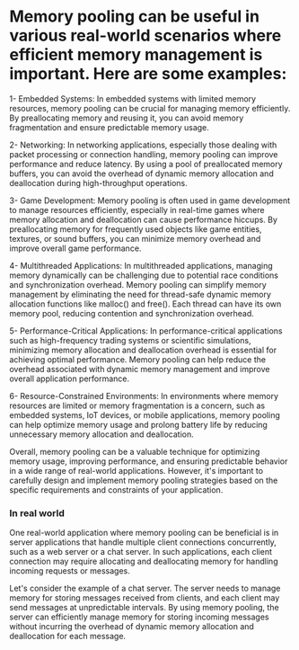 # Memory pooling can be useful in various real-world scenarios where efficient memory management is important. Here are some examples:

1- Embedded Systems: In embedded systems with limited memory resources, memory pooling can be crucial for managing memory efficiently. By preallocating memory and reusing it, you can avoid memory fragmentation and ensure predictable memory usage.

2- Networking: In networking applications, especially those dealing with packet processing or connection handling, memory pooling can improve performance and reduce latency. By using a pool of preallocated memory buffers, you can avoid the overhead of dynamic memory allocation and deallocation during high-throughput operations.

3- Game Development: Memory pooling is often used in game development to manage resources efficiently, especially in real-time games where memory allocation and deallocation can cause performance hiccups. By preallocating memory for frequently used objects like game entities, textures, or sound buffers, you can minimize memory overhead and improve overall game performance.

4- Multithreaded Applications: In multithreaded applications, managing memory dynamically can be challenging due to potential race conditions and synchronization overhead. Memory pooling can simplify memory management by eliminating the need for thread-safe dynamic memory allocation functions like malloc() and free(). Each thread can have its own memory pool, reducing contention and synchronization overhead.

5- Performance-Critical Applications: In performance-critical applications such as high-frequency trading systems or scientific simulations, minimizing memory allocation and deallocation overhead is essential for achieving optimal performance. Memory pooling can help reduce the overhead associated with dynamic memory management and improve overall application performance.

6- Resource-Constrained Environments: In environments where memory resources are limited or memory fragmentation is a concern, such as embedded systems, IoT devices, or mobile applications, memory pooling can help optimize memory usage and prolong battery life by reducing unnecessary memory allocation and deallocation.

Overall, memory pooling can be a valuable technique for optimizing memory usage, improving performance, and ensuring predictable behavior in a wide range of real-world applications. However, it's important to carefully design and implement memory pooling strategies based on the specific requirements and constraints of your application.

### In real world

One real-world application where memory pooling can be beneficial is in server applications that handle multiple client connections concurrently, such as a web server or a chat server. In such applications, each client connection may require allocating and deallocating memory for handling incoming requests or messages.

Let's consider the example of a chat server. The server needs to manage memory for storing messages received from clients, and each client may send messages at unpredictable intervals. By using memory pooling, the server can efficiently manage memory for storing incoming messages without incurring the overhead of dynamic memory allocation and deallocation for each message.